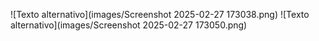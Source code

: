 ![Texto alternativo](images/Screenshot 2025-02-27 173038.png)
![Texto alternativo](images/Screenshot 2025-02-27 173050.png)

